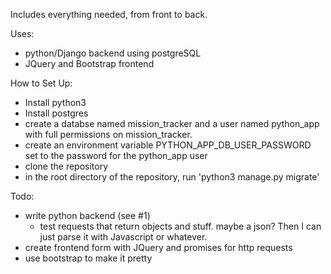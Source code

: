 Includes everything needed, from front to back.

Uses:
  - python/Django backend using postgreSQL
  - JQuery and Bootstrap frontend

How to Set Up:
  - Install python3
  - Install postgres
  - create a databse named mission_tracker and a user named python_app with full
    permissions on mission_tracker.
  - create an environment variable PYTHON_APP_DB_USER_PASSWORD set to the
    password for the python_app user
  - clone the repository
  - in the root directory of the repository, run 'python3 manage.py migrate'

Todo:
  - write python backend (see #1)
    - test requests that return objects and stuff. maybe a json? Then I can just parse it with Javascript or whatever.
  - create frontend form with JQuery and promises for http requests
  - use bootstrap to make it pretty
